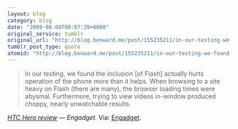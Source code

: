 ```yaml
---
layout: blog
category: blog
date: "2009-08-04T00:07:39+0000"
original_service: tumblr
original_url: "http://blog.benward.me/post/155235211/in-our-testing-we-found-the-inclusion-of-flash"
tumblr_post_type: quote
atomid: "http://blog.benward.me/post/155235211/in-our-testing-we-found-the-inclusion-of-flash"
---
```

> In our testing, we found the inclusion [of Flash] actually hurts operation of the phone more than it helps. When browsing to a site heavy on Flash (there are many), the browser loading times were abysmal. Furthermore, trying to view videos in-window produced choppy, nearly unwatchable results.

<cite><a class='url' href="http://www.engadget.com/2009/07/23/htc-hero-review/">HTC Hero review</a> — <span class='fn org'>Engadget<span>.</cite>
Via: [Engadget](http://www.engadget.com/2009/07/23/htc-hero-review/).